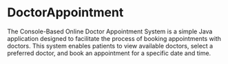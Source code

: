 # DoctorAppointment
The Console-Based Online Doctor Appointment System is a simple Java application designed to facilitate the process of booking appointments with doctors. This system enables patients to view available doctors, select a preferred doctor, and book an appointment for a specific date and time. 
